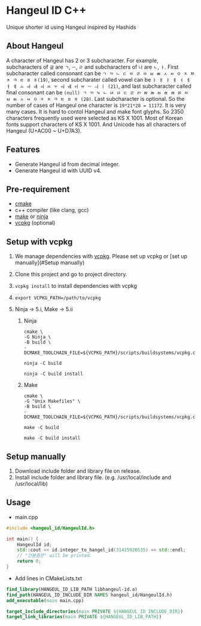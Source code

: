 # Hangeul ID C++

Unique shorter id using Hangeul inspired by Hashids

## About Hangeul

A character of Hangeul has 2 or 3 subcharacter. For example, subcharacters of `글` are `ㄱ`, `ㅡ`, `ㄹ` and subcharacters
of `나` are `ㄴ`, `ㅏ`. First subcharacter called consonant can be `ㄱ ㄲ ㄴ ㄷ ㄸ ㄹ ㅁ ㅂ ㅃ ㅅ ㅆ ㅇ ㅈ ㅉ ㅊ ㅋ ㅌ ㅍ ㅎ(19)`, second
subcharater called vowel can be `ㅏ ㅐ ㅑ ㅒ ㅓ ㅔ ㅕ ㅖ ㅗ ㅘ ㅙ ㅚ ㅛ ㅜ ㅝ ㅞ ㅟ ㅠ ㅡ ㅢ ㅣ (21)`, and last subcharacter called final
consonant can be `(null) ㄱ ㄲ ㄳ ㄴ ㄵ ㄶ ㄷ ㄹ ㄺ ㄻ ㄼ ㄽ ㄾ ㄿ ㅀ ㅁ ㅂ ㅄ ㅅ ㅆ ㅇ ㅈ ㅊ ㅋ ㅌ ㅍ ㅎ (28)`. Last subcharacter is optional. So
the number of cases of Hangeul one character is `19*21*28 = 11172`. It is very many cases. It is hard to contol Hangeul
and make font glyphs. So 2350 characters frequently used were selected as KS X 1001. Most of Korean fonts support
characters of KS X 1001. And Unicode has all characters of Hangeul (U+AC00 ~ U+D7A3).

## Features
- Generate Hangeul id from decimal integer.
- Generate Hangeul id with UUID v4.

## Pre-requirement

- [cmake](https://cmake.org)
- c++ compiler (like clang, gcc)
- [make](https://www.gnu.org/software/make/) or [ninja](https://github.com/ninja-build/ninja)
- [vcpkg](https://github.com/microsoft/vcpkg) (optional)

## Setup with vcpkg

1. We manage dependencies with [vcpkg](https://github.com/microsoft/vcpkg). Please set up vcpkg or [set up manually](#Setup manually)
2. Clone this project and go to project directory.
3. `vcpkg install` to install dependencies with vcpkg
4. `export VCPKG_PATH=/path/to/vcpkg`
5. Ninja -> 5.i, Make -> 5.ii

   1. Ninja
       ```shell
      cmake \
      -G Ninja \
      -B build \
      -DCMAKE_TOOLCHAIN_FILE=${VCPKG_PATH}/scripts/buildsystems/vcpkg.cmake 
      
      ninja -C build
      
      ninja -C build install
      ```
   2. Make
      ```shell
      cmake \
      -G "Unix Makefiles" \
      -B build \
      -DCMAKE_TOOLCHAIN_FILE=${VCPKG_PATH}/scripts/buildsystems/vcpkg.cmake 
      
      make -C build
      
      make -C build install
      ```

## Setup manually

1. Download include folder and library file on release.
2. Install include folder and library file. (e.g. /usr/local/include and /usr/local/lib)

## Usage
- main.cpp
```c++
#include <hangeul_id/HangeulId.h>

int main() {
    HangeulId id;
    std::cout << id.integer_to_hangel_id(31415926535) << std::endl;
    // "간붇즘믄" will be printed.
    return 0;
}
```

- Add lines in CMakeLists.txt
```cmake
find_library(HANGEUL_ID_LIB_PATH libhangeul-id.a)
find_path(HANGEUL_ID_INCLUDE_DIR NAMES hangeul_id/HangeulId.h)
add_executable(main main.cpp)

target_include_directories(main PRIVATE ${HANGEUL_ID_INCLUDE_DIR})
target_link_libraries(main PRIVATE ${HANGEUL_ID_LIB_PATH})
```
